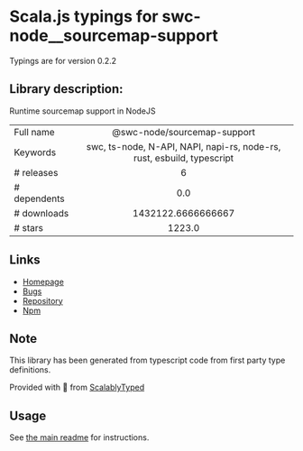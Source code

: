 
# Scala.js typings for swc-node__sourcemap-support

Typings are for version 0.2.2

## Library description:
Runtime sourcemap support in NodeJS

|                    |                 |
| ------------------ | :-------------: |
| Full name          | @swc-node/sourcemap-support |
| Keywords           | swc, ts-node, N-API, NAPI, napi-rs, node-rs, rust, esbuild, typescript |
| # releases         | 6 |
| # dependents       | 0.0 |
| # downloads        | 1432122.6666666667 |
| # stars            | 1223.0 |

## Links
- [Homepage](https://github.com/swc-project/swc-node)
- [Bugs](https://github.com/swc-project/swc-node/issues)
- [Repository](https://github.com/swc-project/swc-node)
- [Npm](https://www.npmjs.com/package/%40swc-node%2Fsourcemap-support)
    


## Note
This library has been generated from typescript code from first party type definitions.

Provided with :purple_heart: from [ScalablyTyped](https://github.com/oyvindberg/ScalablyTyped)

## Usage
See [the main readme](../../readme.md) for instructions.


